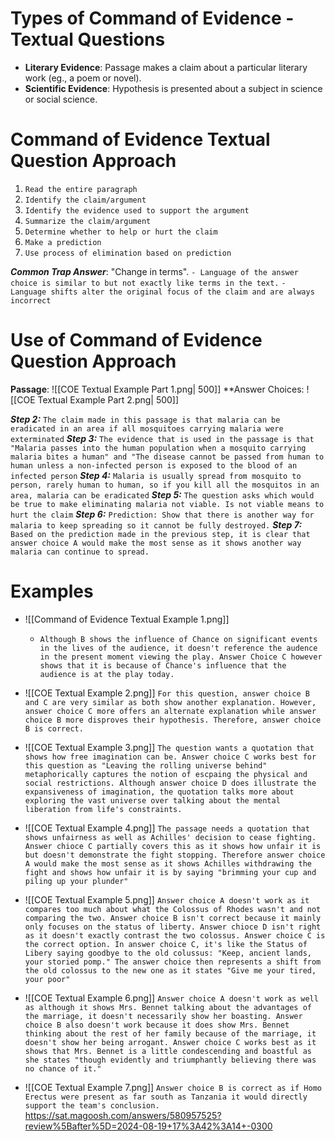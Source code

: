 # Types of Command of Evidence - Textual Questions
- **Literary Evidence**: Passage makes a claim about a particular literary work (eg., a poem or novel).
- **Scientific Evidence**: Hypothesis is presented about a subject in science or social science.


# Command of Evidence Textual Question Approach
1. `Read the entire paragraph`
2. `Identify the claim/argument`
3. `Identify the evidence used to support the argument`
4. `Summarize the claim/argument`
5. `Determine whether to help or hurt the claim`
6. `Make a prediction`
7. `Use process of elimination based on prediction`

***Common Trap Answer***: "Change in terms".
`- Language of the answer choice is similar to but not exactly like terms in the text.`
`- Language shifts alter the original focus of the claim and are always incorrect`


# Use of Command of Evidence Question Approach
**Passage**:
![[COE Textual Example Part 1.png| 500]]
**Answer Choices:
![[COE Textual Example Part 2.png| 500]]

***Step 2:*** `The claim made in this passage is that malaria can be eradicated in an area if all mosquitoes carrying malaria were exterminated`
***Step 3:*** `The evidence that is used in the passage is that "Malaria passes into the human population when a mosquito carrying malaria bites a human" and "The disease cannot be passed from human to human unless a non-infected person is exposed to the blood of an infected person`
***Step 4:*** `Malaria is usually spread from mosquito to person, rarely human to human, so if you kill all the mosquitos in an area, malaria can be eradicated`
***Step 5:*** `The question asks which would be true to make eliminating malaria not viable. Is not viable means to hurt the claim`
***Step 6:*** `Prediction: Show that there is another way for malaria to keep spreading so it cannot be fully destroyed.`
***Step 7:*** `Based on the prediction made in the previous step, it is clear that answer choice A would make the most sense as it shows another way malaria can continue to spread.`
# Examples
- ![[Command of Evidence Textual Example 1.png]]
	- `Although B shows the influence of Chance on significant events in the lives of the audience, it doesn't reference the audence in the present moment viewing the play. Answer Choice C however shows that it is because of Chance's influence that the audience is at the play today.`



- ![[COE Textual Example 2.png]]
	`For this question, answer choice B and C are very similar as both show another explanation. However, answer choice C more offers an alternate explanation while answer choice B more disproves their hypothesis. Therefore, answer choice B is correct.`


- ![[COE Textual Example 3.png]]
	`The question wants a quotation that shows how free imagination can be. Answer choice C works best for this question as "Leaving the rolling universe behind" metaphorically captures the notion of escpaing the physical and social restrictions. Although answer choice D does illustrate the expansiveness of imagination, the quotation talks more about exploring the vast universe over talking about the mental liberation from life's constraints.`

- ![[COE Textual Example 4.png]]
	`The passage needs a quotation that shows unfairness as well as Achilles' decision to cease fighting. Answer chioce C partially covers this as it shows how unfair it is but doesn't demonstrate the fight stopping. Therefore answer choice A would make the most sense as it shows Achilles withdrawing the fight and shows how unfair it is by saying "brimming your cup and piling up your plunder"`

- ![[COE Textual Example 5.png]]
	`Answer choice A doesn't work as it compares too much about what the Colossus of Rhodes wasn't and not comparing the two. Answer choice B isn't correct because it mainly only focuses on the status of liberty. Answer chioce D isn't right as it doesn't exactly contrast the two colossus. Answer choice C is the correct option. In answer choice C, it's like the Status of Libery saying goodbye to the old colussus: "Keep, ancient lands, your storied pomp." The answer choice then represents a shift from the old colossus to the new one as it states "Give me your tired, your poor"`

- ![[COE Textual Example 6.png]]
	`Answer choice A doesn't work as well as although it shows Mrs. Bennet talking about the advantages of the marriage, it doesn't necessarily show her boasting. Answer choice B also doesn't work because it does show Mrs. Bennet thinking about the rest of her family because of the marriage, it doesn't show her being arrogant. Answer choice C works best as it shows that Mrs. Bennet is a little condescending and boastful as she states "though evidently and triumphantly believing there was no chance of it."`


- ![[COE Textual Example 7.png]]
	`Answer choice B is correct as if Homo Erectus were present as far south as Tanzania it would directly support the team's conclusion. `
	https://sat.magoosh.com/answers/580957525?review%5Bafter%5D=2024-08-19+17%3A42%3A14+-0300
